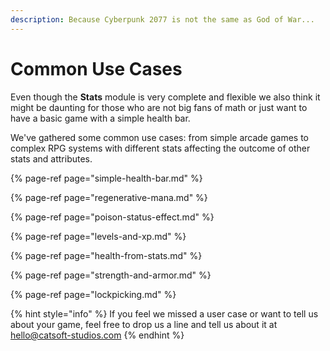 ```yaml
---
description: Because Cyberpunk 2077 is not the same as God of War...
---
```


# Common Use Cases

Even though the **Stats** module is very complete and flexible we also think it might be daunting for those who are not big fans of math or just want to have a basic game with a simple health bar.

We've gathered some common use cases: from simple arcade games to complex RPG systems with different stats affecting the outcome of other stats and attributes.

{% page-ref page="simple-health-bar.md" %}

{% page-ref page="regenerative-mana.md" %}

{% page-ref page="poison-status-effect.md" %}

{% page-ref page="levels-and-xp.md" %}

{% page-ref page="health-from-stats.md" %}

{% page-ref page="strength-and-armor.md" %}

{% page-ref page="lockpicking.md" %}

{% hint style="info" %}
If you feel we missed a user case or want to tell us about your game, feel free to drop us a line and tell us about it at [hello@catsoft-studios.com](mailto:hello@catsoft-studios.com)
{% endhint %}

